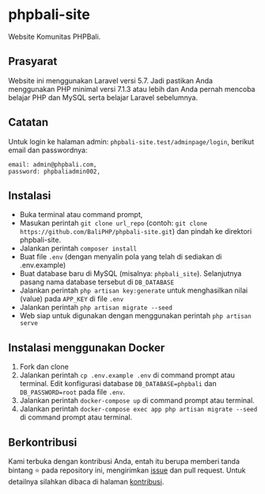 # phpbali-site
Website Komunitas PHPBali.

## Prasyarat
Website ini menggunakan Laravel versi 5.7. Jadi pastikan Anda menggunakan PHP minimal versi 7.1.3 atau lebih dan Anda pernah mencoba belajar PHP dan MySQL serta belajar Laravel sebelumnya.

## Catatan
Untuk login ke halaman admin: `phpbali-site.test/adminpage/login`, berikut email dan passwordnya:
```
email: admin@phpbali.com,
password: phpbaliadmin002,
```

## Instalasi
* Buka terminal atau command prompt,
* Masukan perintah ```git clone url_repo``` (contoh: ```git clone https://github.com/BaliPHP/phpbali-site.git```) dan pindah ke direktori phpbali-site.
* Jalankan perintah ```composer install```
* Buat file ```.env``` (dengan menyalin pola yang telah di sediakan di .env.example)
* Buat database baru di MySQL (misalnya: ```phpbali_site```). Selanjutnya pasang nama database tersebut
di `DB_DATABASE`
* Jalankan perintah ```php artisan key:generate``` untuk menghasilkan nilai (value) pada `APP_KEY` di file ```.env```
* Jalankan perintah ```php artisan migrate --seed```
* Web siap untuk digunakan dengan menggunakan perintah ```php artisan serve```

## Instalasi menggunakan Docker
1. Fork dan clone
1. Jalankan perintah `cp .env.example .env` di command prompt atau terminal. Edit konfigurasi database `DB_DATABASE=phpbali` dan `DB_PASSWORD=root` pada file `.env`.
1. Jalankan perintah `docker-compose up` di command prompt atau terminal.
1. Jalankan perintah `docker-compose exec app php artisan migrate --seed` di command prompt atau terminal.

## Berkontribusi
Kami terbuka dengan kontribusi Anda, entah itu berupa memberi tanda bintang ⭐️ pada repository ini, mengirimkan [issue](https://github.com/w3id/webunconfid-website/issues) dan pull request. Untuk detailnya silahkan dibaca di halaman [kontribusi](CONTRIBUTING.md).
